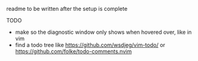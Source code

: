 readme to be written after the setup is complete

TODO 
- make so the diagnostic window only shows when hovered over, like in vim
- find a todo tree like https://github.com/wsdjeg/vim-todo/ or https://github.com/folke/todo-comments.nvim
